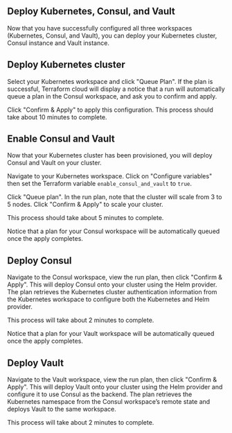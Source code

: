 ## Deploy Kubernetes, Consul, and Vault

Now that you have successfully configured all three workspaces (Kubernetes, Consul, and Vault), you can deploy your Kubernetes cluster, Consul instance and Vault instance.

## Deploy Kubernetes cluster

Select your Kubernetes workspace and click "Queue Plan". If the plan is successful, Terraform cloud will display a notice that a run will automatically queue a plan in the Consul workspace, and ask you to confirm and apply.

Click "Confirm & Apply" to apply this configuration. This process should take about 10 minutes to complete.

## Enable Consul and Vault

Now that your Kubernetes cluster has been provisioned, you will deploy Consul and Vault on your cluster.

Navigate to your Kubernetes workspace. Click on "Configure variables" then set the Terraform variable `enable_consul_and_vault` to `true`.

Click "Queue plan". In the run plan, note that the cluster will scale from 3 to 5 nodes. Click "Confirm & Apply" to scale your cluster.

This process should take about 5 minutes to complete.

Notice that a plan for your Consul workspace will be automatically queued once the apply completes.

## Deploy Consul

Navigate to the Consul workspace, view the run plan, then click "Confirm & Apply". This will deploy Consul onto your cluster using the Helm provider. The plan retrieves the Kubernetes cluster authentication information from the Kubernetes workspace to configure both the Kubernetes and Helm provider.

This process will take about 2 minutes to complete.

Notice that a plan for your Vault workspace will be automatically queued once the apply completes.

## Deploy Vault

Navigate to the Vault workspace, view the run plan, then click "Confirm & Apply". This will deploy Vault onto your cluster using the Helm provider and configure it to use Consul as the backend. The plan retrieves the Kubernetes namespace from the Consul workspace’s remote state and deploys Vault to the same workspace.

This process will take about 2 minutes to complete.